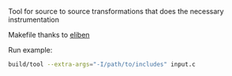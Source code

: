 Tool for source to source transformations that does the necessary instrumentation

Makefile thanks to [eliben](https://github.com/eliben/llvm-clang-samples)

Run example:

```bash
build/tool --extra-args="-I/path/to/includes" input.c
```
